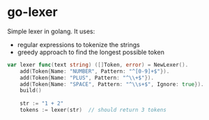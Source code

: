 # go-lexer

Simple lexer in golang. It uses:

- regular expressions to tokenize the strings
- greedy approach to find the longest possible token

```go
var lexer func(text string) ([]Token, error) = NewLexer().
    add(Token{Name: "NUMBER", Pattern: "^[0-9]+$"}).
    add(Token{Name: "PLUS", Pattern: "^\\+$"}).
    add(Token{Name: "SPACE", Pattern: "^\\s+$", Ignore: true}).
    build()
    
    str := "1 + 2"
    tokens := lexer(str)  // should return 3 tokens
```
